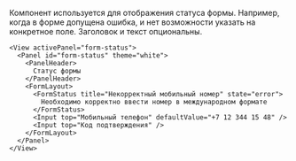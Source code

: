 Компонент используется для отображения статуса формы. Например, когда в форме допущена ошибка, и нет возможности
указать на конкретное поле. Заголовок и текст опциональны.

```
<View activePanel="form-status">
  <Panel id="form-status" theme="white">
    <PanelHeader>
      Статус формы
    </PanelHeader>
    <FormLayout>
      <FormStatus title="Некорректный мобильный номер" state="error">
        Необходимо корректно ввести номер в международном формате
      </FormStatus>
      <Input top="Мобильный телефон" defaultValue="+7 12 344 15 48" />
      <Input top="Код подтверждения" />
    </FormLayout>
  </Panel>
</View>
```
